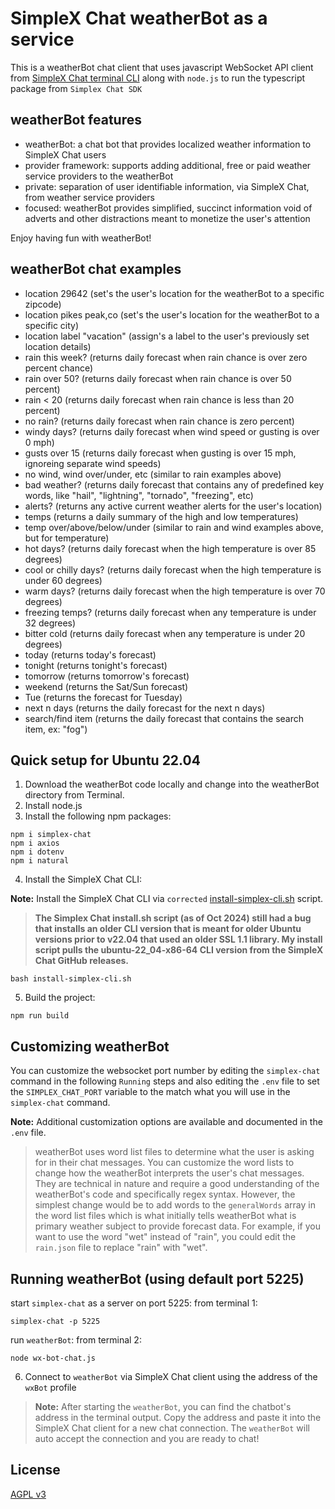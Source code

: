 # SimpleX Chat weatherBot as a service

This is a weatherBot chat client that uses javascript WebSocket API client from [SimpleX Chat terminal CLI](https://github.com/simplex-chat/simplex-chat/blob/stable/docs/CLI.md) along with `node.js` to run the typescript package from `Simplex Chat SDK`



## weatherBot features

- weatherBot: a chat bot that provides localized weather information to SimpleX Chat users
- provider framework: supports adding additional, free or paid weather service providers to the weatherBot
- private: separation of user identifiable information, via SimpleX Chat, from weather service providers
- focused: weatherBot provides simplified, succinct information void of adverts and other distractions meant to monetize the user's attention

Enjoy having fun with weatherBot!  


## weatherBot chat examples

- location 29642 (set's the user's location for the weatherBot to a specific zipcode)
- location pikes peak,co (set's the user's location for the weatherBot to a specific city)
- location label "vacation" (assign's a label to the user's previously set location details)
- rain this week? (returns daily forecast when rain chance is over zero percent chance)
- rain over 50? (returns daily forecast when rain chance is over 50 percent)
- rain < 20 (returns daily forecast when rain chance is less than 20 percent)
- no rain? (returns daily forecast when rain chance is zero percent)
- windy days? (returns daily forecast when wind speed or gusting is over 0 mph)
- gusts over 15 (returns daily forecast when gusting is over 15 mph, ignoreing separate wind speeds)
- no wind, wind over/under, etc (similar to rain examples above)
- bad weather? (returns daily forecast that contains any of predefined key words, like "hail", "lightning", "tornado", "freezing", etc)
- alerts? (returns any active current weather alerts for the user's location)
- temps (returns a daily summary of the high and low temperatures)
- temp over/above/below/under (similar to rain and wind examples above, but for temperature)
- hot days? (returns daily forecast when the high temperature is over 85 degrees)
- cool or chilly days? (returns daily forecast when the high temperature is under 60 degrees)
- warm days? (returns daily forecast when the high temperature is over 70 degrees)
- freezing temps? (returns daily forecast when any temperature is under 32 degrees)
- bitter cold (returns daily forecast when any temperature is under 20 degrees)
- today (returns today's forecast)
- tonight (returns tonight's forecast)
- tomorrow (returns tomorrow's forecast)
- weekend (returns the Sat/Sun forecast)
- Tue (returns the forecast for Tuesday)
- next n days (returns the daily forecast for the next n days)
- search/find item (returns the daily forecast that contains the search item, ex: "fog")


## Quick setup for Ubuntu 22.04

1. Download the weatherBot code locally and change into the weatherBot directory from Terminal.
2. Install node.js
3. Install the following npm packages:

```
npm i simplex-chat
npm i axios
npm i dotenv
npm i natural
```

4. Install the SimpleX Chat CLI:

**Note:** Install the SimpleX Chat CLI via `corrected` [install-simplex-cli.sh](./install-simplex-cli.sh) script.   

> **The Simplex Chat install.sh script (as of Oct 2024) still had a bug that installs an older CLI version that is meant for older Ubuntu versions prior to v22.04 that used an older SSL 1.1 library.  My install script pulls the ubuntu-22_04-x86-64 CLI version from the SimpleX Chat GitHub releases.**



```
bash install-simplex-cli.sh
```

5. Build the project:

``` 
npm run build
```

## Customizing weatherBot

You can customize the websocket port number by editing the `simplex-chat` command in the following `Running` steps and also editing the `.env` file to set the `SIMPLEX_CHAT_PORT` variable to the match what you will use in the `simplex-chat` command.  

**Note:** Additional customization options are available and documented in the `.env` file.
> weatherBot uses word list files to determine what the user is asking for in their chat messages.  You can customize the word lists to change how the weatherBot interprets the user's chat messages.  They are technical in nature and require a good understanding of the weatherBot's code and specifically regex syntax.  However, the simplest change would be to add words to the `generalWords` array in the word list files which is what initially tells weatherBot what is primary weather subject to provide forecast data.  For example, if you want to use the word "wet" instead of "rain", you could edit the `rain.json` file to replace "rain" with "wet".  

## Running weatherBot (using default port 5225)

start `simplex-chat` as a server on port 5225: from terminal 1:
```
simplex-chat -p 5225
```

run `weatherBot`: from terminal 2:
```
node wx-bot-chat.js
```

6. Connect to `weatherBot` via SimpleX Chat client using the address of the `wxBot` profile
> **Note:** After starting the `weatherBot`, you can find the chatbot's address in the terminal output.  Copy the address and paste it into the SimpleX Chat client for a new chat connection.  The `weatherBot` will auto accept the connection and you are ready to chat!



## License

[AGPL v3](./LICENSE)
